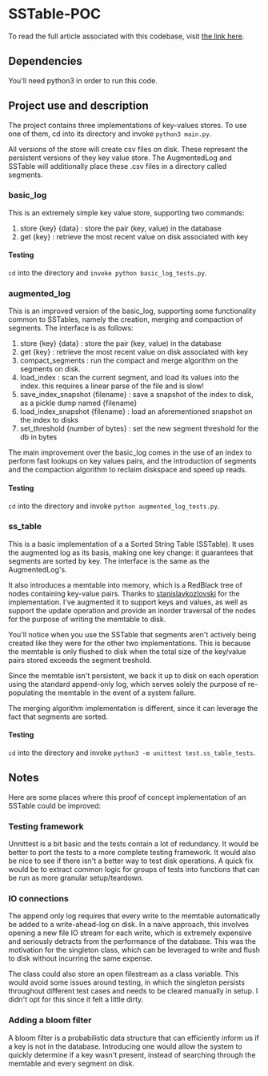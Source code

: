 # SSTable-POC

To read the full article associated with this codebase, visit [the link here](https://www.notion.so/Implementing-a-basic-SSTable-363b7bbd98674291ba80edd1d61d8a0a).

## Dependencies

You'll need python3 in order to run this code.

## Project use and description

The project contains three implementations of key-values stores. To use one of them, cd into its directory and invoke `python3 main.py`.

All versions of the store will create csv files on disk. These represent the persistent versions of they key value store. The AugmentedLog and SSTable will additionally place these .csv files in a directory called segments.

### basic_log

This is an extremely simple key value store, supporting two commands:

1. store {key} {data} : store the pair (key, value) in the database
2. get {key} : retrieve the most recent value on disk associated with key

#### Testing

`cd` into the directory and `invoke python basic_log_tests.py`.

### augmented_log

This is an improved version of the basic_log, supporting some functionality common to SSTables, namely the creation, merging and compaction of segments. The interface is as follows:

1. store {key} {data} : store the pair (key, value) in the database
2. get {key} : retrieve the most recent value on disk associated with key
3. compact_segments : run the compact and merge algorithm on the segments on disk.
4. load_index : scan the current segment, and load its values into the index. this requires a linear parse of the file and is slow!
5. save_index_snapshot {filename} : save a snapshot of the index to disk, as a pickle dump named {filename}
6. load_index_snapshot {filename} : load an aforementioned snapshot on the index to disks
7. set_threshold {number of bytes} : set the new segment threshold for the db in bytes

The main improvement over the basic_log comes in the use of an index to perform fast lookups on key values pairs, and the introduction of segments and the compaction algorithm to reclaim diskspace and speed up reads.

#### Testing

`cd` into the directory and invoke `python augmented_log_tests.py`.

### ss_table

This is a basic implementation of a a Sorted String Table (SSTable). It uses the augmented log as its basis, making one key change: it guarantees that segments are sorted by key. The interface is the same as the AugmentedLog's.

It also introduces a memtable into memory, which is a RedBlack tree of nodes containing key-value pairs. Thanks to [stanislavkozlovski](https://github.com/stanislavkozlovski/Red-Black-Tree/blob/master/rb_tree.py) for the implementation. I've augmented it to support keys and values, as well as support the update operation and provide an inorder traversal of the nodes for the purpose of writing the memtable to disk.

You'll notice when you use the SSTable that segments aren't actively being created like they were for the other two implementations. This is because the memtable is only flushed to disk when the total size of the key/value pairs stored exceeds the segment treshold.

Since the memtable isn't persistent, we back it up to disk on each operation using the standard append-only log, which serves solely the purpose of re-populating the memtable in the event of a system failure.

The merging algorithm implementation is different, since it can leverage the fact that segments are sorted.

#### Testing

`cd` into the directory and invoke `python3 -m unittest test.ss_table_tests`.

## Notes

Here are some places where this proof of concept implementation of an SSTable could be improved:

### Testing framework

Unnittest is a bit basic and the tests contain a lot of redundancy. It would be better to port the tests to a more complete testing framework. It would also be nice to see if there isn't a better way to test disk operations. A quick fix would be to extract common logic for groups of tests into functions that can be run as more granular setup/teardown.

### IO connections

The append only log requires that every write to the memtable automatically be added to a write-ahead-log on disk. In a naive approach, this involves opening a new file IO stream for each write, which is extremely expensive and seriously detracts from the performance of the database. This was the motivation for the singleton class, which can be leveraged to write and flush to disk without incurring the same expense.

The class could also store an open filestream as a class variable. This would avoid some issues around testing, in which the singleton persists throughout different test cases and needs to be cleared manually in setup. I didn't opt for this since it felt a little dirty.

### Adding a bloom filter

A bloom filter is a probabilistic data structure that can efficiently inform us if a key is not in the database. Introducing one would allow the system to quickly determine if a key wasn't present, instead of searching through the memtable and every segment on disk.
